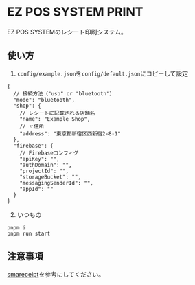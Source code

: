# EZ POS SYSTEM PRINT

EZ POS SYSTEMのレシート印刷システム。

## 使い方

1. `config/example.json`を`config/default.json`にコピーして設定

```json5
{
  // 接続方法（"usb" or "bluetooth"）
  "mode": "bluetooth",
  "shop": {
    // レシートに記載される店舗名
    "name": "Example Shop",
    // 〃住所
    "address": "東京都新宿区西新宿2-8-1"
  },
  "firebase": {
    // Firebaseコンフィグ
    "apiKey": "",
    "authDomain": "",
    "projectId": "",
    "storageBucket": "",
    "messagingSenderId": "",
    "appId": ""
  }
}
```

2. いつもの

```
pnpm i
pnpm run start
```

## 注意事項

[smareceipt](https://github.com/opera7133/smareceipt#注意)を参考にしてください。
